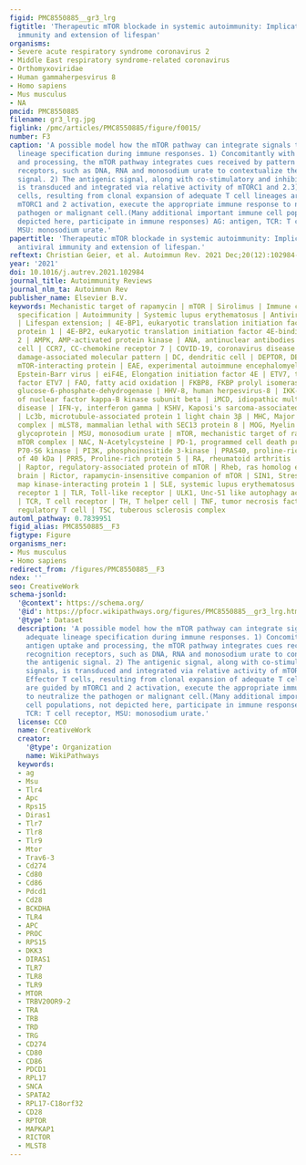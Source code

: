 ```yaml
---
figid: PMC8550885__gr3_lrg
figtitle: 'Therapeutic mTOR blockade in systemic autoimmunity: Implications for antiviral
  immunity and extension of lifespan'
organisms:
- Severe acute respiratory syndrome coronavirus 2
- Middle East respiratory syndrome-related coronavirus
- Orthomyxoviridae
- Human gammaherpesvirus 8
- Homo sapiens
- Mus musculus
- NA
pmcid: PMC8550885
filename: gr3_lrg.jpg
figlink: /pmc/articles/PMC8550885/figure/f0015/
number: F3
caption: 'A possible model how the mTOR pathway can integrate signals to achieve adequate
  lineage specification during immune responses. 1) Concomitantly with antigen uptake
  and processing, the mTOR pathway integrates cues received by pattern recognition
  receptors, such as DNA, RNA and monosodium urate to contextualize the antigenic
  signal. 2) The antigenic signal, along with co-stimulatory and inhibitory signals,
  is transduced and integrated via relative activity of mTORC1 and 2.3) Effector T
  cells, resulting from clonal expansion of adequate T cell lineages are guided by
  mTORC1 and 2 activation, execute the appropriate immune response to neutralize the
  pathogen or malignant cell.(Many additional important immune cell populations, not
  depicted here, participate in immune responses) AG: antigen, TCR: T cell receptor,
  MSU: monosodium urate.'
papertitle: 'Therapeutic mTOR blockade in systemic autoimmunity: Implications for
  antiviral immunity and extension of lifespan.'
reftext: Christian Geier, et al. Autoimmun Rev. 2021 Dec;20(12):102984-102984.
year: '2021'
doi: 10.1016/j.autrev.2021.102984
journal_title: Autoimmunity Reviews
journal_nlm_ta: Autoimmun Rev
publisher_name: Elsevier B.V.
keywords: Mechanistic target of rapamycin | mTOR | Sirolimus | Immune cell lineage
  specification | Autoimmunity | Systemic lupus erythematosus | Antiviral immunity
  | Lifespan extension; | 4E-BP1, eukaryotic translation initiation factor 4E-binding
  protein 1 | 4E-BP2, eukaryotic translation initiation factor 4E-binding protein
  2 | AMPK, AMP-activated protein kinase | ANA, antinuclear antibodies | APC, antigen-presenting
  cell | CCR7, CC-chemokine receptor 7 | COVID-19, coronavirus disease 2019 | DAMP,
  damage-associated molecular pattern | DC, dendritic cell | DEPTOR, DEP domain-containing
  mTOR-interacting protein | EAE, experimental autoimmune encephalomyelitis | EBV,
  Epstein-Barr virus | eiF4E, Elongation initiation factor 4E | ETV7, transcription
  factor ETV7 | FAO, fatty acid oxidation | FKBP8, FKBP prolyl isomerase 8 | G6PD,
  glucose-6-phosphate-dehydrogenase | HHV-8, human herpesvirus-8 | IKK-β, inhibitor
  of nuclear factor kappa-B kinase subunit beta | iMCD, idiopathic multicentric Castleman
  disease | IFN-γ, interferon gamma | KSHV, Kaposi's sarcoma-associated herpesvirus
  | Lc3b, microtubule-associated protein 1 light chain 3β | MHC, Major histocompatibility
  complex | mLST8, mammalian lethal with SEC13 protein 8 | MOG, Myelin oligodendrocyte
  glycoprotein | MSU, monosodium urate | mTOR, mechanistic target of rapamycin | mTORC,
  mTOR complex | NAC, N-Acetylcysteine | PD-1, programmed cell death protein 1 | p70S6K,
  P70-S6 kinase | PI3K, phosphoinositide 3-kinase | PRAS40, proline-rich Akt substrate
  of 40 kDa | PRR5, Proline-rich protein 5 | RA, rheumatoid arthritis | Rapa, rapamycin
  | Raptor, regulatory-associated protein of mTOR | Rheb, ras homolog enriched in
  brain | Rictor, rapamycin-insensitive companion of mTOR | SIN1, Stress-activated
  map kinase-interacting protein 1 | SLE, systemic lupus erythematosus | S1P1, sphingosine-1-phosphate
  receptor 1 | TLR, Toll-like receptor | ULK1, Unc-51 like autophagy activating kinase
  | TCR, T cell receptor | TH, T helper cell | TNF, tumor necrosis factor | Treg,
  regulatory T cell | TSC, tuberous sclerosis complex
automl_pathway: 0.7839951
figid_alias: PMC8550885__F3
figtype: Figure
organisms_ner:
- Mus musculus
- Homo sapiens
redirect_from: /figures/PMC8550885__F3
ndex: ''
seo: CreativeWork
schema-jsonld:
  '@context': https://schema.org/
  '@id': https://pfocr.wikipathways.org/figures/PMC8550885__gr3_lrg.html
  '@type': Dataset
  description: 'A possible model how the mTOR pathway can integrate signals to achieve
    adequate lineage specification during immune responses. 1) Concomitantly with
    antigen uptake and processing, the mTOR pathway integrates cues received by pattern
    recognition receptors, such as DNA, RNA and monosodium urate to contextualize
    the antigenic signal. 2) The antigenic signal, along with co-stimulatory and inhibitory
    signals, is transduced and integrated via relative activity of mTORC1 and 2.3)
    Effector T cells, resulting from clonal expansion of adequate T cell lineages
    are guided by mTORC1 and 2 activation, execute the appropriate immune response
    to neutralize the pathogen or malignant cell.(Many additional important immune
    cell populations, not depicted here, participate in immune responses) AG: antigen,
    TCR: T cell receptor, MSU: monosodium urate.'
  license: CC0
  name: CreativeWork
  creator:
    '@type': Organization
    name: WikiPathways
  keywords:
  - ag
  - Msu
  - Tlr4
  - Apc
  - Rps15
  - Diras1
  - Tlr7
  - Tlr8
  - Tlr9
  - Mtor
  - Trav6-3
  - Cd274
  - Cd80
  - Cd86
  - Pdcd1
  - Cd28
  - BCKDHA
  - TLR4
  - APC
  - PROC
  - RPS15
  - DKK3
  - DIRAS1
  - TLR7
  - TLR8
  - TLR9
  - MTOR
  - TRBV20OR9-2
  - TRA
  - TRB
  - TRD
  - TRG
  - CD274
  - CD80
  - CD86
  - PDCD1
  - RPL17
  - SNCA
  - SPATA2
  - RPL17-C18orf32
  - CD28
  - RPTOR
  - MAPKAP1
  - RICTOR
  - MLST8
---
```

